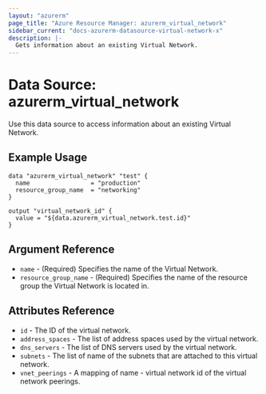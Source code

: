 ```yaml
---
layout: "azurerm"
page_title: "Azure Resource Manager: azurerm_virtual_network"
sidebar_current: "docs-azurerm-datasource-virtual-network-x"
description: |-
  Gets information about an existing Virtual Network.
---
```


# Data Source: azurerm_virtual_network

Use this data source to access information about an existing Virtual Network.

## Example Usage

```hcl
data "azurerm_virtual_network" "test" {
  name                 = "production"
  resource_group_name  = "networking"
}

output "virtual_network_id" {
  value = "${data.azurerm_virtual_network.test.id}"
}
```

## Argument Reference

* `name` - (Required) Specifies the name of the Virtual Network.
* `resource_group_name` - (Required) Specifies the name of the resource group the Virtual Network is located in.

## Attributes Reference

* `id` - The ID of the virtual network.
* `address_spaces` - The list of address spaces used by the virtual network.
* `dns_servers` - The list of DNS servers used by the virtual network.
* `subnets` - The list of name of the subnets that are attached to this virtual network.
* `vnet_peerings` - A mapping of name - virtual network id of the virtual network peerings.
